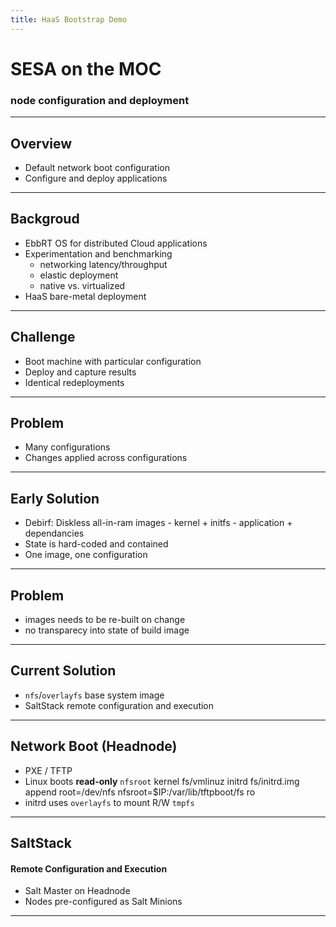 ```yaml
---
title: HaaS Bootstrap Demo
---
```

# SESA on the MOC

### node configuration and deployment

---

## Overview

- Default network boot configuration
- Configure and deploy applications

---

## Backgroud
- EbbRT OS for distributed Cloud applications
- Experimentation and benchmarking
    - networking latency/throughput
    - elastic deployment
    - native vs. virtualized
- HaaS bare-metal deployment

---

## Challenge
- Boot machine with particular configuration 
- Deploy and capture results 
- Identical redeployments

---

## Problem
- Many configurations
- Changes applied across configurations

---

## Early Solution
- Debirf: Diskless all-in-ram images
        - kernel + initfs
        - application + dependancies 
- State is hard-coded and contained
- One image, one configuration

---

## Problem
- images needs to be re-built on change 
- no transparecy into state of build image

---

## Current Solution
- `nfs`/`overlayfs` base system image
- SaltStack remote configuration and execution

---

## Network Boot (Headnode) 
- PXE / TFTP 
- Linux boots **read-only** `nfsroot`
        kernel fs/vmlinuz
        initrd fs/initrd.img
        append root=/dev/nfs nfsroot=$IP:/var/lib/tftpboot/fs ro       
- initrd uses `overlayfs` to mount R/W `tmpfs`

---

## SaltStack
#### Remote Configuration and Execution
- Salt Master on Headnode
- Nodes pre-configured as Salt Minions

---


